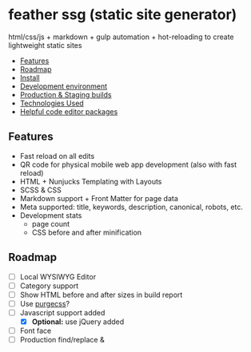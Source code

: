 # feather ssg (static site generator)

html/css/js + markdown + gulp automation + hot-reloading to create lightweight static sites

- [Features](#features)
- [Roadmap](#roadmap)
- [Install](#install)
- [Development environment](#development-environment)
- [Production & Staging builds](#production--staging-builds)
- [Technologies Used](#technologies-used)
- [Helpful code editor packages](#helpful-code-editor-packages)

## Features

- Fast reload on all edits
- QR code for physical mobile web app development (also with fast reload)
- HTML + Nunjucks Templating with Layouts
- SCSS & CSS
- Markdown support + Front Matter for page data
- Meta supported: title, keywords, description, canonical, robots, etc.
- Development stats
  - page count
  - CSS before and after minification

## Roadmap

- [ ] Local WYSIWYG Editor
- [ ] Category support
- [ ] Show HTML before and after sizes in build report
- [ ] Use [purgecss](https://purgecss.com/plugins/gulp.html#installation)?
- [ ] Javascript support added
  - [X] **Optional:** use jQuery added
- [ ] Font face
- [ ] Production find/replace <link /> & <script /> tags
- [ ] Sitemap (maybe a cool example of all urls being produced, but also for xml file
- [ ] Theming (+ predefined palettes, scss variables and root css usage)

## Install

run: `yarn` or `yarn install`


## Development environment

- start local server, run: `yarn dev`
- stop local server: **ctl** + **c**

## Production builds

#### create for Production deploy

- run: `yarn prod`
- creates: **/static_prod/**

## Technologies Used

- Gulp v.4
    - [task()](https://gulpjs.com/docs/en/api/task)
    - [watch()](https://gulpjs.com/docs/en/api/watch)
    - [series()](https://gulpjs.com/docs/en/api/series)
    - [parallel()](https://gulpjs.com/docs/en/api/parallel)
    - [forward()](https://gulpjs.com/docs/en/api/series#forward-references) with Gulp v.4, they removed the ability for forward reference a task, to help performance, so you must define a task before it is called.
- SCSS & CSS Minification
    - [gulp-sass](https://www.npmjs.com/package/gulp-sass)
    - [gulp-clean-css](https://www.npmjs.com/package/gulp-clean-css)
- Nunjucks & HTML Minification
    - [gulp-nunjucks-render](https://www.npmjs.com/package/gulp-nunjucks-render)
    - [gulp-htmlmin](https://www.npmjs.com/package/gulp-htmlmin)
- [BrowserSync with Gulp](https://browsersync.io/docs/gulp)
    - for hot-reloading after a change is made to, sccs/js/nunjucks
    - [QR Code Plugin](https://github.com/0ahz/bs-console-qrcode) for quick development on a physical mobile device (same wifi network required).
- Notification/Error handling:
    - [node-notifier](https://www.npmjs.com/package/node-notifier)
    - **error handling** is happening at the compile state for both scss & nunjucks
- Cleaning up directories before a new compile: [del](https://github.com/gulpjs/gulp/blob/master/docs/recipes/delete-files-folder.md#delete-files-and-folders)
- CLI helpful coloring using [chalk](https://github.com/chalk/chalk)

## Helpful code editor packages

- For Atom:
    - [Syntax highlighting for nunjucks templates](https://atom.io/packages/language-nunjucks)
    - [Displays Colors used in project](https://atom.io/packages/pigments) (even scss variables)
